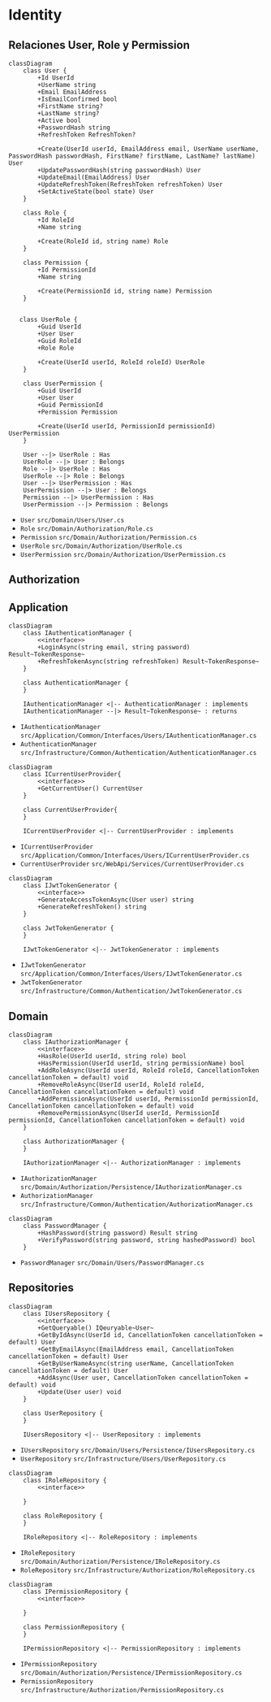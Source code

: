 # Identity

## Relaciones User, Role y Permission

```mermaid
classDiagram
    class User {
        +Id UserId
        +UserName string
        +Email EmailAddress
        +IsEmailConfirmed bool
        +FirstName string?
        +LastName string?
        +Active bool
        +PasswordHash string
        +RefreshToken RefreshToken?

        +Create(UserId userId, EmailAddress email, UserName userName, PasswordHash passwordHash, FirstName? firstName, LastName? lastName) User
        +UpdatePasswordHash(string passwordHash) User
        +UpdateEmail(EmailAddress) User
        +UpdateRefreshToken(RefreshToken refreshToken) User
        +SetActiveState(bool state) User
    }

    class Role {
        +Id RoleId
        +Name string

        +Create(RoleId id, string name) Role
    }

    class Permission {
        +Id PermissionId
        +Name string

        +Create(PermissionId id, string name) Permission
    }


   class UserRole {
        +Guid UserId
        +User User
        +Guid RoleId
        +Role Role

        +Create(UserId userId, RoleId roleId) UserRole
    }

    class UserPermission {
        +Guid UserId
        +User User
        +Guid PermissionId
        +Permission Permission

        +Create(UserId userId, PermissionId permissionId) UserPermission
    }

    User --|> UserRole : Has
    UserRole --|> User : Belongs
    Role --|> UserRole : Has
    UserRole --|> Role : Belongs
    User --|> UserPermission : Has
    UserPermission --|> User : Belongs
    Permission --|> UserPermission : Has
    UserPermission --|> Permission : Belongs
```

- `User` `src/Domain/Users/User.cs`
- `Role` `src/Domain/Authorization/Role.cs`
- `Permission` `src/Domain/Authorization/Permission.cs`
- `UserRole` `src/Domain/Authorization/UserRole.cs`
- `UserPermission` `src/Domain/Authorization/UserPermission.cs`

## Authorization

## Application

```mermaid
classDiagram
    class IAuthenticationManager {
        <<interface>>
        +LoginAsync(string email, string password) Result~TokenResponse~
        +RefreshTokenAsync(string refreshToken) Result~TokenResponse~
    }

    class AuthenticationManager {
    }

    IAuthenticationManager <|-- AuthenticationManager : implements
    IAuthenticationManager --|> Result~TokenResponse~ : returns
```

- `IAuthenticationManager` `src/Application/Common/Interfaces/Users/IAuthenticationManager.cs`
- `AuthenticationManager` `src/Infrastructure/Common/Authentication/AuthenticationManager.cs`

```mermaid
classDiagram
    class ICurrentUserProvider{
        <<interface>>
        +GetCurrentUser() CurrentUser
    }

    class CurrentUserProvider{
    }

    ICurrentUserProvider <|-- CurrentUserProvider : implements
```

- `ICurrentUserProvider` `src/Application/Common/Interfaces/Users/ICurrentUserProvider.cs`
- `CurrentUserProvider` `src/WebApi/Services/CurrentUserProvider.cs`

```mermaid
classDiagram
    class IJwtTokenGenerator {
        <<interface>>
        +GenerateAccessTokenAsync(User user) string
        +GenerateRefreshToken() string
    }

    class JwtTokenGenerator {
    }

    IJwtTokenGenerator <|-- JwtTokenGenerator : implements
```

- `IJwtTokenGenerator` `src/Application/Common/Interfaces/Users/IJwtTokenGenerator.cs`
- `JwtTokenGenerator` `src/Infrastructure/Common/Authentication/JwtTokenGenerator.cs`

## Domain

```mermaid
classDiagram
    class IAuthorizationManager {
        <<interface>>
        +HasRole(UserId userId, string role) bool
        +HasPermission(UserId userId, string permissionName) bool
        +AddRoleAsync(UserId userId, RoleId roleId, CancellationToken cancellationToken = default) void
        +RemoveRoleAsync(UserId userId, RoleId roleId, CancellationToken cancellationToken = default) void
        +AddPermissionAsync(UserId userId, PermissionId permissionId, CancellationToken cancellationToken = default) void
        +RemovePermissionAsync(UserId userId, PermissionId permissionId, CancellationToken cancellationToken = default) void
    }

    class AuthorizationManager {
    }

    IAuthorizationManager <|-- AuthorizationManager : implements
```

- `IAuthorizationManager` `src/Domain/Authorization/Persistence/IAuthorizationManager.cs`
- `AuthorizationManager` `src/Infrastructure/Common/Authentication/AuthorizationManager.cs`

```mermaid
classDiagram
    class PasswordManager {
        +HashPassword(string password) Result string
        +VerifyPassword(string password, string hashedPassword) bool
    }
```

- `PasswordManager` `src/Domain/Users/PasswordManager.cs`

## Repositories

```mermaid
classDiagram
    class IUsersRepository {
        <<interface>>
        +GetQueryable() IQeuryable~User~
        +GetByIdAsync(UserId id, CancellationToken cancellationToken = default) User
        +GetByEmailAsync(EmailAddress email, CancellationToken cancellationToken = default) User
        +GetByUserNameAsync(string userName, CancellationToken cancellationToken = default) User
        +AddAsync(User user, CancellationToken cancellationToken = default) void
        +Update(User user) void
    }

    class UserRepository {
    }

    IUsersRepository <|-- UserRepository : implements
```

- `IUsersRepository` `src/Domain/Users/Persistence/IUsersRepository.cs`
- `UserRepository` `src/Infrastructure/Users/UserRepository.cs`

```mermaid
classDiagram
    class IRoleRepository {
        <<interface>>

    }

    class RoleRepository {
    }

    IRoleRepository <|-- RoleRepository : implements
```

- `IRoleRepository` `src/Domain/Authorization/Persistence/IRoleRepository.cs`
- `RoleRepository` `src/Infrastructure/Authorization/RoleRepository.cs`

```mermaid
classDiagram
    class IPermissionRepository {
        <<interface>>

    }

    class PermissionRepository {
    }

    IPermissionRepository <|-- PermissionRepository : implements
```

- `IPermissionRepository` `src/Domain/Authorization/Persistence/IPermissionRepository.cs`
- `PermissionRepository` `src/Infrastructure/Authorization/PermissionRepository.cs`
